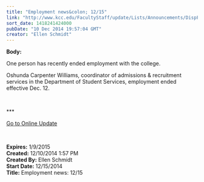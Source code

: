 ```yaml
---
title: "Employment news&colon; 12/15"
link: "http://www.kcc.edu/FacultyStaff/update/Lists/Announcements/DispForm.aspx?ID=1764"
sort_date: 1418241424000
pubDate: "10 Dec 2014 19:57:04 GMT"
creator: "Ellen Schmidt"
---
```


<div><b>Body:</b> <div class="ExternalClass31E65F9A859847D1B9609D349F92D5DC"><p>​One person has recently ended employment with the college.</p>
<p>Oshunda Carpenter Williams, coordinator of admissions &amp; recruitment services in the Department of Student Services, employment ended effective Dec. 12.</p>
<p> </p>
<p>***</p>
<p><a href="/update">Go to Online Update</a></p>
<p> </p></div></div>
<div><b>Expires:</b> 1/9/2015</div>
<div><b>Created:</b> 12/10/2014 1:57 PM</div>
<div><b>Created By:</b> Ellen Schmidt</div>
<div><b>Start Date:</b> 12/15/2014</div>
<div><b>Title:</b> Employment news: 12/15</div>

